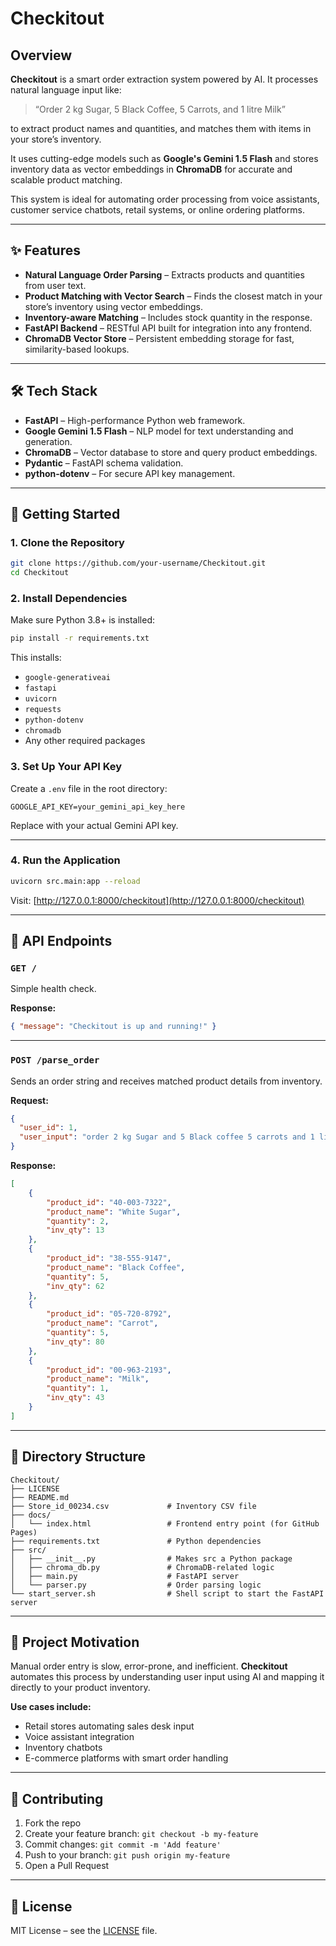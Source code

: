 # Checkitout

## Overview

**Checkitout** is a smart order extraction system powered by AI. It processes natural language input like:

> “Order 2 kg Sugar, 5 Black Coffee, 5 Carrots, and 1 litre Milk”

to extract product names and quantities, and matches them with items in your store’s inventory.

It uses cutting-edge models such as **Google's Gemini 1.5 Flash** and stores inventory data as vector embeddings in **ChromaDB** for accurate and scalable product matching.

This system is ideal for automating order processing from voice assistants, customer service chatbots, retail systems, or online ordering platforms.

---

## ✨ Features

* **Natural Language Order Parsing** – Extracts products and quantities from user text.
* **Product Matching with Vector Search** – Finds the closest match in your store’s inventory using vector embeddings.
* **Inventory-aware Matching** – Includes stock quantity in the response.
* **FastAPI Backend** – RESTful API built for integration into any frontend.
* **ChromaDB Vector Store** – Persistent embedding storage for fast, similarity-based lookups.

---

## 🛠 Tech Stack

* **FastAPI** – High-performance Python web framework.
* **Google Gemini 1.5 Flash** – NLP model for text understanding and generation.
* **ChromaDB** – Vector database to store and query product embeddings.
* **Pydantic** – FastAPI schema validation.
* **python-dotenv** – For secure API key management.

---

## 🚀 Getting Started

### 1. Clone the Repository

```bash
git clone https://github.com/your-username/Checkitout.git
cd Checkitout
```

### 2. Install Dependencies

Make sure Python 3.8+ is installed:

```bash
pip install -r requirements.txt
```

This installs:

* `google-generativeai`
* `fastapi`
* `uvicorn`
* `requests`
* `python-dotenv`
* `chromadb`
* Any other required packages

### 3. Set Up Your API Key

Create a `.env` file in the root directory:

```
GOOGLE_API_KEY=your_gemini_api_key_here
```

Replace with your actual Gemini API key.

---

### 4. Run the Application

```bash
uvicorn src.main:app --reload
```

Visit: [http://127.0.0.1:8000/checkitout](http://127.0.0.1:8000/checkitout)

---

## 📡 API Endpoints

### `GET /`

Simple health check.

**Response:**

```json
{ "message": "Checkitout is up and running!" }
```

---

### `POST /parse_order`

Sends an order string and receives matched product details from inventory.

**Request:**

```json
{
  "user_id": 1,
  "user_input": "order 2 kg Sugar and 5 Black coffee 5 carrots and 1 litre Milk"
}

```

**Response:**

```json
[
    {
        "product_id": "40-003-7322",
        "product_name": "White Sugar",
        "quantity": 2,
        "inv_qty": 13
    },
    {
        "product_id": "38-555-9147",
        "product_name": "Black Coffee",
        "quantity": 5,
        "inv_qty": 62
    },
    {
        "product_id": "05-720-8792",
        "product_name": "Carrot",
        "quantity": 5,
        "inv_qty": 80
    },
    {
        "product_id": "00-963-2193",
        "product_name": "Milk",
        "quantity": 1,
        "inv_qty": 43
    }
]
```

---

## 📁 Directory Structure

```
Checkitout/
├── LICENSE
├── README.md
├── Store_id_00234.csv             # Inventory CSV file
├── docs/
│   └── index.html                 # Frontend entry point (for GitHub Pages)
├── requirements.txt               # Python dependencies
├── src/
│   ├── __init__.py                # Makes src a Python package
│   ├── chroma_db.py               # ChromaDB-related logic
│   ├── main.py                    # FastAPI server
│   └── parser.py                  # Order parsing logic
└── start_server.sh                # Shell script to start the FastAPI server
```

---

## 🧠 Project Motivation

Manual order entry is slow, error-prone, and inefficient. **Checkitout** automates this process by understanding user input using AI and mapping it directly to your product inventory.

**Use cases include:**

* Retail stores automating sales desk input
* Voice assistant integration
* Inventory chatbots
* E-commerce platforms with smart order handling

---

## 🤝 Contributing

1. Fork the repo
2. Create your feature branch: `git checkout -b my-feature`
3. Commit changes: `git commit -m 'Add feature'`
4. Push to your branch: `git push origin my-feature`
5. Open a Pull Request

---

## 🪪 License

MIT License – see the [LICENSE](LICENSE) file.
